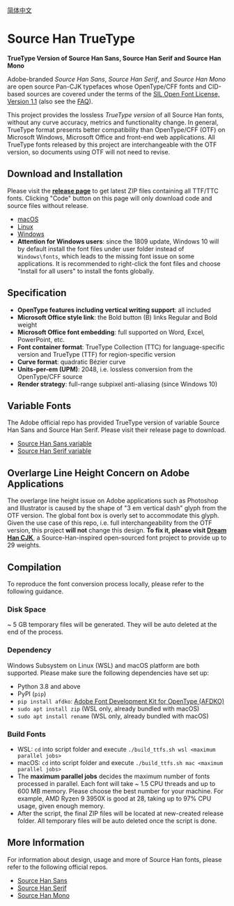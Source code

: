[简体中文](README.md)

# Source Han TrueType
**TrueType Version of Source Han Sans, Source Han Serif and Source Han Mono**

Adobe-branded *Source Han Sans*, *Source Han Serif*, and *Source Han Mono* are open source Pan-CJK typefaces whose OpenType/CFF fonts and CID-based sources are covered under the terms of the [SIL Open Font License, Version 1.1](http://scripts.sil.org/OFL) (also see the [FAQ](http://scripts.sil.org/cms/scripts/page.php?item_id=OFL-FAQ_web)).

This project provides the lossless *TrueType version* of all Source Han fonts, without any curve accuracy, metrics and functionality change. In general, TrueType format presents better compatibility than OpenType/CFF (OTF) on Microsoft Windows, Microsoft Office and front-end web applications. All TrueType fonts released by this project are interchangeable with the OTF version, so documents using OTF will not need to revise.


## Download and Installation

Please visit the [**release page**](https://github.com/Pal3love/Source-Han-TrueType/releases) to get latest ZIP files containing all TTF/TTC fonts. Clicking "Code" button on this page will only download code and source files without release.

* [macOS](https://support.apple.com/en-us/HT201749)
* [Linux](https://github.com/adobe-fonts/source-code-pro/issues/17#issuecomment-8967116)
* [Windows](https://www.microsoft.com/en-us/Typography/TrueTypeInstall.aspx)
* **Attention for Windows users**: since the 1809 update, Windows 10 will by default install the font files under user folder instead of `Windows\fonts`, which leads to the missing font issue on some applications. It is recommended to right-click the font files and choose "Install for all users" to install the fonts globally.


## Specification

* **OpenType features including vertical writing support**: all included
* **Microsoft Office style link**: the Bold button (B) links Regular and Bold weight
* **Microsoft Office font embedding**: full supported on Word, Excel, PowerPoint, etc.
* **Font container format**: TrueType Collection (TTC) for language-specific version and TrueType (TTF) for region-specific version
* **Curve format**: quadratic Bézier curve
* **Units-per-em (UPM)**: 2048, i.e. lossless conversion from the OpenType/CFF source
* **Render strategy**: full-range subpixel anti-aliasing (since Windows 10)


## Variable Fonts

The Adobe official repo has provided TrueType version of variable Source Han Sans and Source Han Serif. Please visit their release page to download.

* [Source Han Sans variable](https://github.com/adobe-fonts/source-han-sans/releases)
* [Source Han Serif variable](https://github.com/adobe-fonts/source-han-serif/releases)


## Overlarge Line Height Concern on Adobe Applications

The overlarge line height issue on Adobe applications such as Photoshop and Illustrator is caused by the shape of "3 em vertical dash" glyph from the OTF version. The global font box is overly set to accommodate this glyph. Given the use case of this repo, i.e. full interchangeability from the OTF version, this project **will not** change this design. **To fix it, please visit [Dream Han CJK](https://github.com/Pal3love/dream-han-cjk)**, a Source-Han-inspired open-sourced font project to provide up to 29 weights.


## Compilation

To reproduce the font conversion process locally, please refer to the following guidance.

### Disk Space

~ 5 GB temporary files will be generated. They will be auto deleted at the end of the process.

### Dependency

Windows Subsystem on Linux (WSL) and macOS platform are both supported. Please make sure the following dependencies have set up:

* Python 3.8 and above
* PyPI (`pip`)
* `pip install afdko`: [Adobe Font Development Kit for OpenType (AFDKO)](https://github.com/adobe-type-tools/afdko)
* `sudo apt install zip` (WSL only, already bundled with macOS)
* `sudo apt install rename` (WSL only, already bundled with macOS)

### Build Fonts

* WSL: `cd` into script folder and execute `./build_ttfs.sh wsl <maximum parallel jobs>`
* macOS: `cd` into script folder and execute `./build_ttfs.sh mac <maximum parallel jobs>`
* The **maximum parallel jobs** decides the maximum number of fonts processed in parallel. Each font will take ~ 1.5 CPU threads and up to 600 MB memory. Please choose the best number for your machine. For example, AMD Ryzen 9 3950X is good at 28, taking up to 97% CPU usage, given enough memory.
* After the script, the final ZIP files will be located at new-created release folder. All temporary files will be auto deleted once the script is done.


## More Information

For information about design, usage and more of Source Han fonts, please refer to the following official repos.

* [Source Han Sans](https://github.com/adobe-fonts/source-han-sans)
* [Source Han Serif](https://github.com/adobe-fonts/source-han-serif)
* [Source Han Mono](https://github.com/adobe-fonts/source-han-mono)
